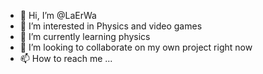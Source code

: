 - 👋 Hi, I’m @LaErWa
- 👀 I’m interested in Physics and video games
- 🌱 I’m currently learning physics
- 💞️ I’m looking to collaborate on my own project right now
- 📫 How to reach me ...

<!---
LaErWa/LaErWa is a ✨ special ✨ repository because its `README.md` (this file) appears on your GitHub profile.
You can click the Preview link to take a look at your changes.
--->
